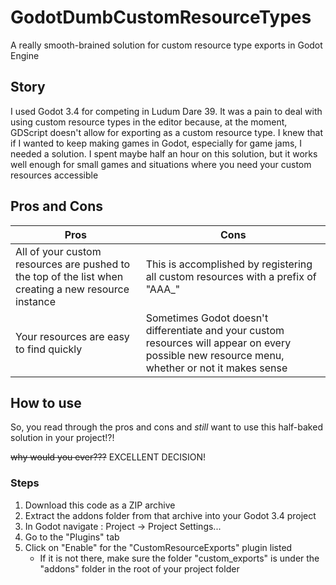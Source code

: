 # GodotDumbCustomResourceTypes
A really smooth-brained solution for custom resource type exports in Godot Engine

## Story
I used Godot 3.4 for competing in Ludum Dare 39. It was a pain to deal with using custom resource types in the editor because, at the moment, GDScript doesn't allow for exporting as a custom resource type. I knew that if I wanted to keep making games in Godot, especially for game jams, I needed a solution. I spent maybe half an hour on this solution, but it works well enough for small games and situations where you need your custom resources accessible

## Pros and Cons

| Pros | Cons|
|---|---|
|All of your custom resources are pushed to the top of the list when creating a new resource instance|This is accomplished by registering all custom resources with a prefix of "AAA_"|
|Your resources are easy to find quickly|Sometimes Godot doesn't differentiate and your custom resources will appear on every possible new resource menu, whether or not it makes sense|

## How to use
So, you read through the pros and cons and _still_ want to use this half-baked solution in your project!?!

~~why would you ever???~~ EXCELLENT DECISION!
### Steps
1. Download this code as a ZIP archive
2. Extract the addons folder from that archive into your Godot 3.4 project
3. In Godot navigate : Project -> Project Settings...
4. Go to the "Plugins" tab
5. Click on "Enable" for the "CustomResourceExports" plugin listed
    * If it is not there, make sure the folder "custom_exports" is under the "addons" folder in the root of your project folder
